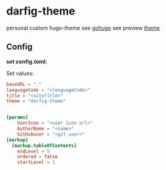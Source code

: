 # darfig-theme

personal custom hugo-theme 
see [gohugo](https://gohugo.io/)
see preview [theme](https://github.com/DarFig/darfig-hugo-theme/edit/master/README.md)

## Config

**set config.toml:**

Set values:

```toml
baseURL = "."
languageCode = "<lenguageCode>"
title = "<siteTitle>"
theme = "darfig-theme"


[params]
    UserIcon = "<user icon url>"
    AuthorName = "<name>"
    GitHubuser = "<git user>"
[markup]
  [markup.tableOfContents]
    endLevel = 5
    ordered = false
    startLevel = 1
```





